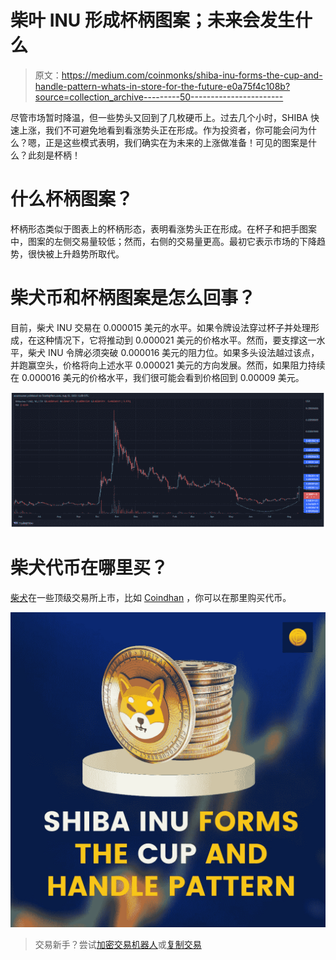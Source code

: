 # 柴叶 INU 形成杯柄图案；未来会发生什么

> 原文：<https://medium.com/coinmonks/shiba-inu-forms-the-cup-and-handle-pattern-whats-in-store-for-the-future-e0a75f4c108b?source=collection_archive---------50----------------------->

尽管市场暂时降温，但一些势头又回到了几枚硬币上。过去几个小时，SHIBA 快速上涨，我们不可避免地看到看涨势头正在形成。作为投资者，你可能会问为什么？嗯，正是这些模式表明，我们确实在为未来的上涨做准备！可见的图案是什么？此刻是杯柄！

# 什么杯柄图案？

杯柄形态类似于图表上的杯柄形态，表明看涨势头正在形成。在杯子和把手图案中，图案的左侧交易量较低；然而，右侧的交易量更高。最初它表示市场的下降趋势，很快被上升趋势所取代。

# 柴犬币和杯柄图案是怎么回事？

目前，柴犬 INU 交易在 0.000015 美元的水平。如果令牌设法穿过杯子并处理形成，在这种情况下，它将推动到 0.000021 美元的价格水平。然而，要支撑这一水平，柴犬 INU 令牌必须突破 0.000016 美元的阻力位。如果多头设法越过该点，并跑赢空头，价格将向上述水平 0.000021 美元的方向发展。然而，如果阻力持续在 0.000016 美元的价格水平，我们很可能会看到价格回到 0.00009 美元。

![](img/72eeb2858fcef81d0660530323690689.png)

# 柴犬代币在哪里买？

[柴犬](https://blog.coindhan.com/2022/04/25/shiba-inu-launches/)在一些顶级交易所上市，比如 [Coindhan](https://www.coindhan.com/) ，你可以在那里购买代币。

![](img/dcd5be0ca02c3390e93382556e262e8f.png)

> 交易新手？尝试[加密交易机器人](/coinmonks/crypto-trading-bot-c2ffce8acb2a)或[复制交易](/coinmonks/top-10-crypto-copy-trading-platforms-for-beginners-d0c37c7d698c)